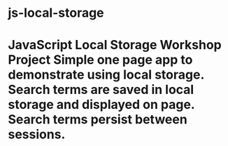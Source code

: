 # js-local-storage
# JavaScript Local Storage Workshop Project Simple one page app to demonstrate using local storage.  Search terms are saved in local storage and displayed on page. Search terms persist between sessions.
